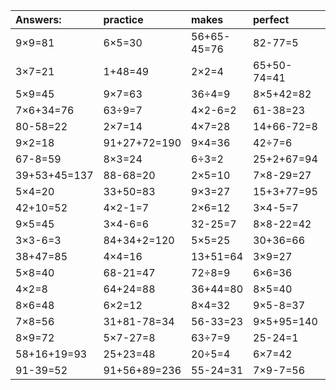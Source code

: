 | Answers: | practice | makes | perfect | ! |
| :--- | :--- | :--- | :--- | :--- |
| 9×9=81 | 6×5=30 | 56+65-45=76 | 82-77=5 | 2×3=6 | 
| 3×7=21 | 1+48=49 | 2×2=4 | 65+50-74=41 | 7×8-28=28 | 
| 5×9=45 | 9×7=63 | 36÷4=9 | 8×5+42=82 | 81+71+54=206 | 
| 7×6+34=76 | 63÷9=7 | 4×2-6=2 | 61-38=23 | 5×7-5=30 | 
| 80-58=22 | 2×7=14 | 4×7=28 | 14+66-72=8 | 30+25-44=11 | 
| 9×2=18 | 91+27+72=190 | 9×4=36 | 42÷7=6 | 69+82+97=248 | 
| 67-8=59 | 8×3=24 | 6÷3=2 | 25+2+67=94 | 97+3-94=6 | 
| 39+53+45=137 | 88-68=20 | 2×5=10 | 7×8-29=27 | 4×9=36 | 
| 5×4=20 | 33+50=83 | 9×3=27 | 15+3+77=95 | 29+42=71 | 
| 42+10=52 | 4×2-1=7 | 2×6=12 | 3×4-5=7 | 2×4=8 | 
| 9×5=45 | 3×4-6=6 | 32-25=7 | 8×8-22=42 | 2×8=16 | 
| 3×3-6=3 | 84+34+2=120 | 5×5=25 | 30+36=66 | 9×8=72 | 
| 38+47=85 | 4×4=16 | 13+51=64 | 3×9=27 | 68-26=42 | 
| 5×8=40 | 68-21=47 | 72÷8=9 | 6×6=36 | 26+50-9=67 | 
| 4×2=8 | 64+24=88 | 36+44=80 | 8×5=40 | 68-31=37 | 
| 8×6=48 | 6×2=12 | 8×4=32 | 9×5-8=37 | 2×4+78=86 | 
| 7×8=56 | 31+81-78=34 | 56-33=23 | 9×5+95=140 | 3×4=12 | 
| 8×9=72 | 5×7-27=8 | 63÷7=9 | 25-24=1 | 5×6=30 | 
| 58+16+19=93 | 25+23=48 | 20÷5=4 | 6×7=42 | 75-17=58 | 
| 91-39=52 | 91+56+89=236 | 55-24=31 | 7×9-7=56 | 18+50=68 | 
